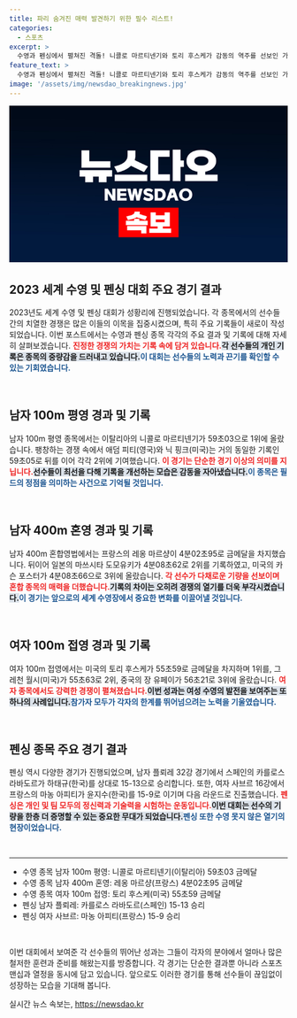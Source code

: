 ```yaml
---
title: 파리 숨겨진 매력 발견하기 위한 필수 리스트!
categories:
  - 스포츠
excerpt: >
  수영과 펜싱에서 펼쳐진 격돌! 니콜로 마르티넨기와 토리 후스케가 감동의 역주를 선보인 가운데, 한국 선수들은 아쉬운 성적을 기록했습니다. 자세한 경기 결과를 확인해보세요!
feature_text: >
  수영과 펜싱에서 펼쳐진 격돌! 니콜로 마르티넨기와 토리 후스케가 감동의 역주를 선보인 가운데, 한국 선수들은 아쉬운 성적을 기록했습니다. 자세한 경기 결과를 확인해보세요!
image: '/assets/img/newsdao_breakingnews.jpg'
---
```


<p><img src="/assets/img/newsdao_breakingnews.jpg" alt="pcversion 속보" /></p>

<h2 data-ke-size="size26">2023 세계 수영 및 펜싱 대회 주요 경기 결과</h2>

<p data-ke-size="size16">2023년도 세계 수영 및 펜싱 대회가 성황리에 진행되었습니다. 각 종목에서의 선수들 간의 치열한 경쟁은 많은 이들의 이목을 집중시켰으며, 특히 주요 기록들이 새로이 작성되었습니다. 이번 포스트에서는 수영과 펜싱 종목 각각의 주요 결과 및 기록에 대해 자세히 살펴보겠습니다. <b><span style="color: #ee2323;">진정한 경쟁의 가치는 기록 속에 담겨 있습니다.</span></b><b><span style="background-color: #21538527;">각 선수들의 개인 기록은 종목의 중량감을 드러내고 있습니다.</span></b><b><span style="color: #1a5490;">이 대회는 선수들의 노력과 끈기를 확인할 수 있는 기회였습니다.</span></b></p>

<p data-ke-size="size16">&nbsp;</p>

<h2 data-ke-size="size26">남자 100m 평영 경과 및 기록</h2>

<p data-ke-size="size16">남자 100m 평영 종목에서는 이탈리아의 니콜로 마르티넨기가 59초03으로 1위에 올랐습니다. 팽창하는 경쟁 속에서 애덤 피티(영국)와 닉 핑크(미국)는 거의 동일한 기록인 59초05로 뒤를 이어 각각 2위에 기여했습니다. <b><span style="color: #ee2323;">이 경기는 단순한 경기 이상의 의미를 지닙니다.</span></b><b><span style="background-color: #21538527;">선수들이 최선을 다해 기록을 개선하는 모습은 감동을 자아냈습니다.</span></b><b><span style="color: #1a5490;">이 종목은 필드의 정점을 의미하는 사건으로 기억될 것입니다.</span></b></p>

<p data-ke-size="size16">&nbsp;</p>

<h2 data-ke-size="size26">남자 400m 혼영 경과 및 기록</h2>

<p data-ke-size="size16">남자 400m 혼합영법에서는 프랑스의 레옹 마르샹이 4분02초95로 금메달을 차지했습니다. 뒤이어 일본의 마쓰시타 도모유키가 4분08초62로 2위를 기록하였고, 미국의 카슨 포스터가 4분08초66으로 3위에 올랐습니다. <b><span style="color: #ee2323;">각 선수가 다채로운 기량을 선보이며 혼합 종목의 매력을 더했습니다.</span></b><b><span style="background-color: #21538527;">기록의 차이는 오히려 경쟁의 열기를 더욱 부각시켰습니다.</span></b><b><span style="color: #1a5490;">이 경기는 앞으로의 세계 수영장에서 중요한 변화를 이끌어낼 것입니다.</span></b></p>

<p data-ke-size="size16">&nbsp;</p>

<h2 data-ke-size="size26">여자 100m 접영 경과 및 기록</h2>

<p data-ke-size="size16">여자 100m 접영에서는 미국의 토리 후스케가 55초59로 금메달을 차지하며 1위를, 그레천 월시(미국)가 55초63로 2위, 중국의 장 유페이가 56초21로 3위에 올랐습니다. <b><span style="color: #ee2323;">여자 종목에서도 강력한 경쟁이 펼쳐졌습니다.</span></b><b><span style="background-color: #21538527;">이번 성과는 여성 수영의 발전을 보여주는 또 하나의 사례입니다.</span></b><b><span style="color: #1a5490;">참가자 모두가 각자의 한계를 뛰어넘으려는 노력을 기울였습니다.</span></b></p>

<p data-ke-size="size16">&nbsp;</p>

<h2 data-ke-size="size26">펜싱 종목 주요 경기 결과</h2>

<p data-ke-size="size16">펜싱 역시 다양한 경기가 진행되었으며, 남자 플뢰레 32강 경기에서 스페인의 카를로스 라바도르가 하태규(한국)를 상대로 15-13으로 승리합니다. 또한, 여자 사브르 16강에서 프랑스의 마농 아피티가 윤지수(한국)를 15-9로 이기며 다음 라운드로 진출했습니다. <b><span style="color: #ee2323;">펜싱은 개인 및 팀 모두의 정신력과 기술력을 시험하는 운동입니다.</span></b><b><span style="background-color: #21538527;">이번 대회는 선수의 기량을 한층 더 증명할 수 있는 중요한 무대가 되었습니다.</span></b><b><span style="color: #1a5490;">펜싱 또한 수영 못지 않은 열기의 현장이었습니다.</span></b></p>

<p data-ke-size="size16">&nbsp;</p>

<hr>

<ul>
  <li>수영 종목 남자 100m 평영: 니콜로 마르티넨기(이탈리아) 59초03 금메달</li>
  <li>수영 종목 남자 400m 혼영: 레옹 마르샹(프랑스) 4분02초95 금메달</li>
  <li>수영 종목 여자 100m 접영: 토리 후스케(미국) 55초59 금메달</li>
  <li>펜싱 남자 플뢰레: 카를로스 라바도르(스페인) 15-13 승리</li>
  <li>펜싱 여자 사브르: 마농 아피티(프랑스) 15-9 승리</li>
</ul>

<p data-ke-size="size16">&nbsp;</p>

<p data-ke-size="size16">이번 대회에서 보여준 각 선수들의 뛰어난 성과는 그들이 각자의 분야에서 얼마나 많은 철저한 훈련과 준비를 해왔는지를 방증합니다. 각 경기는 단순한 결과뿐 아니라 스포츠맨십과 열정을 동시에 담고 있습니다. 앞으로도 이러한 경기를 통해 선수들이 끊임없이 성장하는 모습을 기대해 봅니다.</p>
실시간 뉴스 속보는, <a href="https://newsdao.kr" rel="dofollow">https://newsdao.kr</a>


